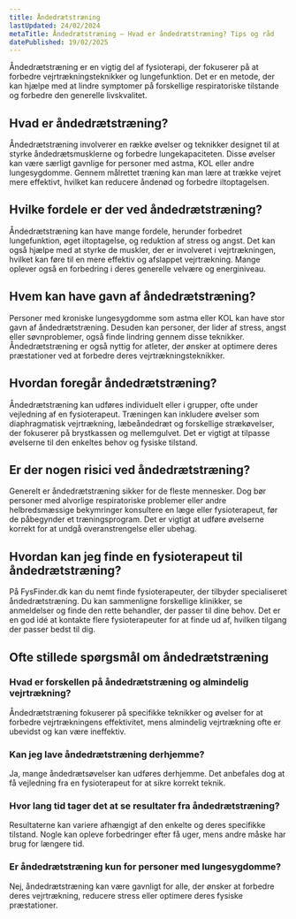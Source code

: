 ```yaml
---
title: Åndedrætstræning
lastUpdated: 24/02/2024
metaTitle: Åndedrætstræning – Hvad er åndedrætstræning? Tips og råd
datePublished: 19/02/2025
---
```


Åndedrætstræning er en vigtig del af fysioterapi, der fokuserer på at forbedre vejrtrækningsteknikker og lungefunktion. Det er en metode, der kan hjælpe med at lindre symptomer på forskellige respiratoriske tilstande og forbedre den generelle livskvalitet.

## Hvad er åndedrætstræning?

Åndedrætstræning involverer en række øvelser og teknikker designet til at styrke åndedrætsmusklerne og forbedre lungekapaciteten. Disse øvelser kan være særligt gavnlige for personer med astma, KOL eller andre lungesygdomme. Gennem målrettet træning kan man lære at trække vejret mere effektivt, hvilket kan reducere åndenød og forbedre iltoptagelsen.

## Hvilke fordele er der ved åndedrætstræning?

Åndedrætstræning kan have mange fordele, herunder forbedret lungefunktion, øget iltoptagelse, og reduktion af stress og angst. Det kan også hjælpe med at styrke de muskler, der er involveret i vejrtrækningen, hvilket kan føre til en mere effektiv og afslappet vejrtrækning. Mange oplever også en forbedring i deres generelle velvære og energiniveau.

## Hvem kan have gavn af åndedrætstræning?

Personer med kroniske lungesygdomme som astma eller KOL kan have stor gavn af åndedrætstræning. Desuden kan personer, der lider af stress, angst eller søvnproblemer, også finde lindring gennem disse teknikker. Åndedrætstræning er også nyttig for atleter, der ønsker at optimere deres præstationer ved at forbedre deres vejrtrækningsteknikker.

## Hvordan foregår åndedrætstræning?

Åndedrætstræning kan udføres individuelt eller i grupper, ofte under vejledning af en fysioterapeut. Træningen kan inkludere øvelser som diaphragmatisk vejrtrækning, læbeåndedræt og forskellige strækøvelser, der fokuserer på brystkassen og mellemgulvet. Det er vigtigt at tilpasse øvelserne til den enkeltes behov og fysiske tilstand.

## Er der nogen risici ved åndedrætstræning?

Generelt er åndedrætstræning sikker for de fleste mennesker. Dog bør personer med alvorlige respiratoriske problemer eller andre helbredsmæssige bekymringer konsultere en læge eller fysioterapeut, før de påbegynder et træningsprogram. Det er vigtigt at udføre øvelserne korrekt for at undgå overanstrengelse eller ubehag.

## Hvordan kan jeg finde en fysioterapeut til åndedrætstræning?

På FysFinder.dk kan du nemt finde fysioterapeuter, der tilbyder specialiseret åndedrætstræning. Du kan sammenligne forskellige klinikker, se anmeldelser og finde den rette behandler, der passer til dine behov. Det er en god idé at kontakte flere fysioterapeuter for at finde ud af, hvilken tilgang der passer bedst til dig.

## Ofte stillede spørgsmål om åndedrætstræning

### Hvad er forskellen på åndedrætstræning og almindelig vejrtrækning?

Åndedrætstræning fokuserer på specifikke teknikker og øvelser for at forbedre vejrtrækningens effektivitet, mens almindelig vejrtrækning ofte er ubevidst og kan være ineffektiv.

### Kan jeg lave åndedrætstræning derhjemme?

Ja, mange åndedrætsøvelser kan udføres derhjemme. Det anbefales dog at få vejledning fra en fysioterapeut for at sikre korrekt teknik.

### Hvor lang tid tager det at se resultater fra åndedrætstræning?

Resultaterne kan variere afhængigt af den enkelte og deres specifikke tilstand. Nogle kan opleve forbedringer efter få uger, mens andre måske har brug for længere tid.

### Er åndedrætstræning kun for personer med lungesygdomme?

Nej, åndedrætstræning kan være gavnligt for alle, der ønsker at forbedre deres vejrtrækning, reducere stress eller optimere deres fysiske præstationer.
